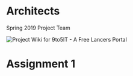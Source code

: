 # Architects

Spring 2019 Project Team


![Project Wiki for 9to5IT - A Free Lancers Portal](https://github.com/airavata-courses/Architects/blob/master/9to5IT.png)

# Assignment 1
 
